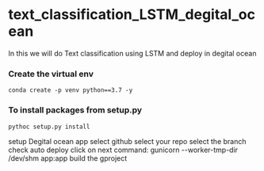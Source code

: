 # text_classification_LSTM_degital_ocean
In this we will do Text classification using LSTM and deploy in degital ocean

### Create the virtual env
```commandline
conda create -p venv python==3.7 -y
```

### To install packages from setup.py
```commandline
pythoc setup.py install
```
setup Degital ocean
app
select github
select your repo
select the branch
check auto deploy
click on next
command: gunicorn --worker-tmp-dir /dev/shm app:app
build the gproject
